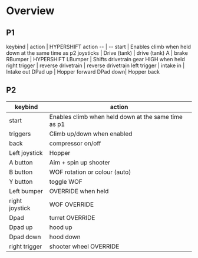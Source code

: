 # Overview
## P1
keybind | action | HYPERSHIFT action
-- | --
start | Enables climb when held down at the same time as p2
joysticks | Drive (tank) | drive (tank)
A | brake
RBumper | HYPERSHIFT
LBumper | Shifts drivetrain gear HIGH when held
right trigger | reverse drivetrain | reverse drivetrain
left trigger  | intake in | Intake out
DPad up | Hopper forward
DPad down| Hopper back


## P2
keybind | action
-- | --
start | Enables climb when held down at the same time as p1
triggers | Climb up/down when enabled
back | compressor on/off
Left joystick | Hopper
A button| Aim + spin up shooter
B button | WOF rotation or colour (auto)
Y button | toggle WOF
Left bumper | OVERRIDE when held
right joystick | WOF OVERRIDE
Dpad | turret OVERRIDE
Dpad up | hood up
Dpad down | hood down
right trigger | shooter wheel OVERRIDE